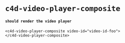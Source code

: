 # `c4d-video-player-composite`

#### `should render the video player`

```
<c4d-video-player-composite video-id="video-id-foo">
</c4d-video-player-composite>

```


